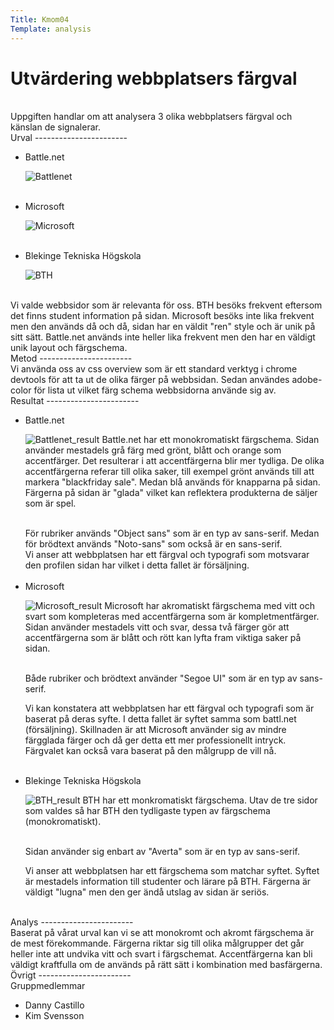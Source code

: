 ```yaml
---
Title: Kmom04
Template: analysis
---
```


Utvärdering webbplatsers färgval
=======================

<br>
Uppgiften handlar om att analysera 3 olika webbplatsers färgval och känslan de signalerar.

<br>
Urval
-----------------------

<br>
<ul>
<li  markdown="1">
Battle.net

![Battlenet](%assets_url%/img/battlenet.png "Battle.net website")
</li>
<br>
<li markdown="1">
Microsoft

![Microsoft](%assets_url%/img/Microsoft.png "Microsoft website")
</li>
<br>
<li markdown="1">
Blekinge Tekniska Högskola

![BTH](%assets_url%/img/BTH.png "BTH website")
</li>
</ul>

<br>
Vi valde webbsidor som är relevanta för oss. BTH besöks frekvent eftersom det finns student information på sidan. Microsoft besöks inte lika frekvent men den används då och då, sidan har en väldit "ren" style och är unik på sitt sätt. Battle.net används inte heller lika frekvent men den har en väldigt unik layout och färgschema.

<br>
Metod
-----------------------

<br>
Vi använda oss av css overview som är ett standard verktyg i chrome devtools för att ta ut de olika färger på webbsidan. Sedan användes adobe-color för lista ut vilket färg schema webbsidorna använde sig av.

<br>
Resultat
-----------------------

<br>

<ul>
<li markdown="1">
Battle.net

<br>

![Battlenet_result](%assets_url%/img/battlenetC.PNG "Battle.net colorscheme result")
Battle.net har ett monokromatiskt färgschema. Sidan använder mestadels grå färg med grönt, blått och orange som accentfärger. Det resulterar i att accentfärgerna blir mer tydliga. De olika accentfärgerna referar till olika saker, till exempel grönt används till att markera "blackfriday sale". Medan blå används för knapparna på sidan. Färgerna på sidan är "glada" vilket kan reflektera produkterna de säljer som är spel.

<br>
För rubriker används "Object sans" som är en typ av sans-serif. Medan för brödtext används "Noto-sans" som också är en sans-serif.

<br>
Vi anser att webbplatsen har ett färgval och typografi som motsvarar den profilen sidan har vilket i detta fallet är försäljning.
</li>

<br>
<li markdown="1">
Microsoft

<br>

![Microsoft_result](%assets_url%/img/MicrosoftC.PNG "Microsoft colorscheme result")
Microsoft har akromatiskt färgschema med vitt och svart som kompleteras med accentfärgerna som är kompletmentfärger. Sidan använder mestadels vitt och svar, dessa två färger gör att accentfärgerna som är blått och rött kan lyfta fram viktiga saker på sidan.

<br>
Både rubriker och brödtext använder "Segoe UI" som är en typ av sans-serif.

<br>

Vi kan konstatera att webbplatsen har ett färgval och typografi som är baserat på deras syfte. I detta fallet är syftet samma som battl.net (försäljning). Skillnaden är att Microsoft använder sig av mindre färgglada färger och då ger detta ett mer professionellt intryck. Färgvalet kan också vara baserat på den målgrupp de vill nå.
</li>

<br>
<li markdown="1">
Blekinge Tekniska Högskola

<br>

![BTH_result](%assets_url%/img/bthC.PNG "BTH colorscheme result")
BTH har ett monkromatiskt färgschema. Utav de tre sidor som valdes så har BTH den tydligaste typen av färgschema (monokromatiskt). 

<br>
Sidan använder sig enbart av "Averta" som är en typ av sans-serif.

<br>

Vi anser att webbplatsen har ett färgschema som matchar syftet. Syftet är mestadels information till studenter och lärare på BTH. Färgerna är väldigt "lugna" men den ger ändå utslag av sidan är seriös.
</li>
</ul>

<br>
Analys
-----------------------

<br>
Baserat på vårat urval kan vi se att monokromt och akromt färgschema är de mest förekommande. Färgerna riktar sig till olika målgrupper det går heller inte att undvika vitt och svart i färgschemat. Accentfärgerna kan bli väldigt kraftfulla om de används på rätt sätt i kombination med basfärgerna.

<br>
Övrigt
-----------------------

<br>
Gruppmedlemmar

<br>
<ul>
<li>Danny Castillo</li>
<li>Kim Svensson</li>
</ul>

<br>